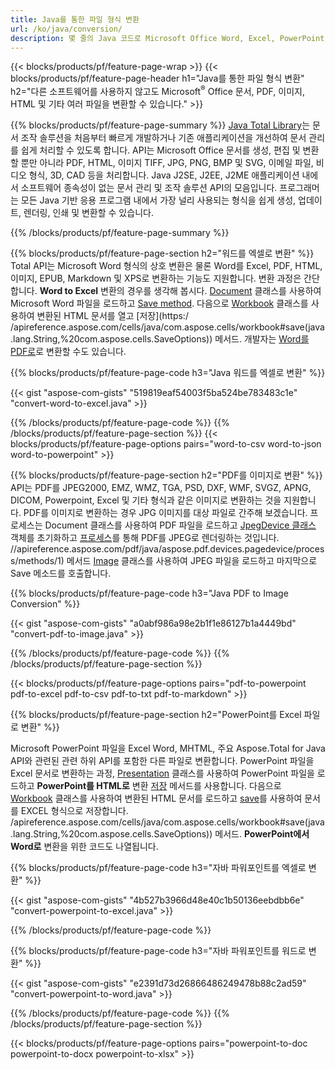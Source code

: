 ```yaml
---
title: Java를 통한 파일 형식 변환 
url: /ko/java/conversion/
description: 몇 줄의 Java 코드로 Microsoft Office Word, Excel, PowerPoint, Outlook, PDF, HTML, 3D 이미지, 다이어그램, 비디오 형식 및 기타 다른 형식을 변환합니다.
---
```


{{< blocks/products/pf/feature-page-wrap >}}
{{< blocks/products/pf/feature-page-header h1="Java를 통한 파일 형식 변환" h2="다른 소프트웨어를 사용하지 않고도 Microsoft<sup>&reg;</sup> Office 문서, PDF, 이미지, HTML 및 기타 여러 파일을 변환할 수 있습니다." >}}

{{% blocks/products/pf/feature-page-summary %}}
[Java Total Library](https://products.aspose.com/total/java/)는 문서 조작 솔루션을 처음부터 빠르게 개발하거나 기존 애플리케이션을 개선하여 문서 관리를 쉽게 처리할 수 있도록 합니다. API는 Microsoft Office 문서를 생성, 편집 및 변환할 뿐만 아니라 PDF, HTML, 이미지 TIFF, JPG, PNG, BMP 및 SVG, 이메일 파일, 비디오 형식, 3D, CAD 등을 처리합니다. Java J2SE, J2EE, J2ME 애플리케이션 내에서 소프트웨어 종속성이 없는 문서 관리 및 조작 솔루션 API의 모음입니다. 프로그래머는 모든 Java 기반 응용 프로그램 내에서 가장 널리 사용되는 형식을 쉽게 생성, 업데이트, 렌더링, 인쇄 및 변환할 수 있습니다.

{{% /blocks/products/pf/feature-page-summary  %}}

{{% blocks/products/pf/feature-page-section  h2="워드를 엑셀로 변환" %}}
Total API는 Microsoft Word 형식의 상호 변환은 물론 Word를 Excel, PDF, HTML, 이미지, EPUB, Markdown 및 XPS로 변환하는 기능도 지원합니다. 변환 과정은 간단합니다. **Word to Excel** 변환의 경우를 생각해 봅시다. [Document](https://apireference.aspose.com/words/java/com.aspose.words/Document) 클래스를 사용하여 Microsoft Word 파일을 로드하고 [Save method](https://apireference.aspose.com/words/java/com.aspose.words/Document#save(java.lang.String,com.aspose.words.SaveOptions)). 다음으로 [Workbook](https://apireference.aspose.com/cells/java/com.aspose.cells/Workbook) 클래스를 사용하여 변환된 HTML 문서를 열고 [저장](https:/ /apireference.aspose.com/cells/java/com.aspose.cells/workbook#save(java.lang.String,%20com.aspose.cells.SaveOptions)) 메서드.
 개발자는 [Word를 PDF로](https://products.aspose.com/words/java/conversion/word-to-pdf/)로 변환할 수도 있습니다.


{{% blocks/products/pf/feature-page-code h3="Java 워드를 엑셀로 변환" %}}

{{< gist "aspose-com-gists" "519819eaf54003f5ba524be783483c1e" "convert-word-to-excel.java" >}}

{{% /blocks/products/pf/feature-page-code  %}}
{{% /blocks/products/pf/feature-page-section %}}
{{< blocks/products/pf/feature-page-options pairs="word-to-csv word-to-json word-to-powerpoint" >}}


{{% blocks/products/pf/feature-page-section  h2="PDF를 이미지로 변환" %}}
API는 PDF를 JPEG2000, EMZ, WMZ, TGA, PSD, DXF, WMF, SVGZ, APNG, DICOM, Powerpoint, Excel 및 기타 형식과 같은 이미지로 변환하는 것을 지원합니다. PDF를 이미지로 변환하는 경우 JPG 이미지를 대상 파일로 간주해 보겠습니다. 프로세스는 Document 클래스를 사용하여 PDF 파일을 로드하고 [JpegDevice 클래스](https://apireference.aspose.com/pdf/java/aspose.pdf.devices/jpegdevice) 객체를 초기화하고 [프로세스](https://apireference.aspose.com/pdf/java/aspose.pdf.devices/jpegdevice)를 통해 PDF를 JPEG로 렌더링하는 것입니다. //apireference.aspose.com/pdf/java/aspose.pdf.devices.pagedevice/process/methods/1) 메서드
[Image](https://apireference.aspose.com/imaging/java/aspose.imaging/image) 클래스를 사용하여 JPEG 파일을 로드하고 마지막으로 Save 메소드를 호출합니다.

{{% blocks/products/pf/feature-page-code h3="Java PDF to Image Conversion" %}}

{{< gist "aspose-com-gists" "a0abf986a98e2b1f1e86127b1a4449bd" "convert-pdf-to-image.java" >}}


{{% /blocks/products/pf/feature-page-code  %}}
{{% /blocks/products/pf/feature-page-section %}}

{{< blocks/products/pf/feature-page-options pairs="pdf-to-powerpoint pdf-to-excel pdf-to-csv pdf-to-txt pdf-to-markdown" >}}

{{% blocks/products/pf/feature-page-section  h2="PowerPoint를 Excel 파일로 변환" %}}

Microsoft PowerPoint 파일을 Excel Word, MHTML, 주요 Aspose.Total for Java API와 관련된 관련 하위 API를 포함한 다른 파일로 변환합니다. PowerPoint 파일을 Excel 문서로 변환하는 과정, [Presentation](https://apireference.aspose.com/slides/java/com.aspose.slides/Presentation) 클래스를 사용하여 PowerPoint 파일을 로드하고 **PowerPoint를 HTML로** 변환 [저장](https://apireference.aspose.com/slides/java/com.aspose.slides/Presentation#save-java.lang.String-int-com.aspose.slides.ISaveOptions-) 메서드를 사용합니다. 다음으로 [Workbook](https://apireference.aspose.com/cells/java/com.aspose.cells/Workbook) 클래스를 사용하여 변환된 HTML 문서를 로드하고 [save](https:/)를 사용하여 문서를 EXCEL 형식으로 저장합니다. /apireference.aspose.com/cells/java/com.aspose.cells/workbook#save(java.lang.String,%20com.aspose.cells.SaveOptions)) 메서드. **PowerPoint에서 Word로** 변환을 위한 코드도 나열됩니다.

{{% blocks/products/pf/feature-page-code h3="자바 파워포인트를 엑셀로 변환" %}}

{{< gist "aspose-com-gists" "4b527b3966d48e40c1b50136eebdbb6e" "convert-powerpoint-to-excel.java" >}}

{{% /blocks/products/pf/feature-page-code %}}

{{% blocks/products/pf/feature-page-code h3="자바 파워포인트를 워드로 변환" %}}

{{< gist "aspose-com-gists" "e2391d73d26866486249478b88c2ad59" "convert-powerpoint-to-word.java" >}}

{{% /blocks/products/pf/feature-page-code %}}
{{% /blocks/products/pf/feature-page-section %}}

{{< blocks/products/pf/feature-page-options pairs="powerpoint-to-doc powerpoint-to-docx powerpoint-to-xlsx" >}}